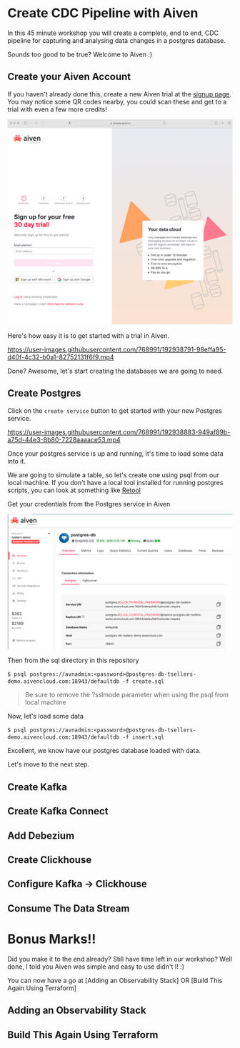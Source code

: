 # Create CDC Pipeline with Aiven

In this 45 minute workshop you will create a complete, end to end, CDC pipeline for capturing and analysing data changes in a postgres database. 

Sounds too good to be true? 
Welcome to Aiven :) 

## Create your Aiven Account
If you haven't already done this, create a new Aiven trial at the [signup page](https://console.aiven.io/signup). You may notice some QR codes nearby, you could scan these and get to a trial with even a few more credits! 


![Signup](img/1%20-%20signup.png)

Here's how easy it is to get started with a trial in Aiven.

https://user-images.githubusercontent.com/768991/192938791-98effa95-d40f-4c32-b0a1-82752131f6f9.mp4

Done? Awesome, let's start creating the databases we are going to need. 

## Create Postgres

Click on the `create service` button to get started with your new Postgres service. 

https://user-images.githubusercontent.com/768991/192938883-949af89b-a75d-44e3-8b80-7228aaaace53.mp4


Once your postgres service is up and running, it's time to load some data into it. 

We are going to simulate a table, so let's create one using psql from our local machine. 
If you don't have a local tool installed for running postgres scripts, you can look at something like [Retool](https://retool.com/)

Get your credentials from the Postgres service in Aiven 

![pg creds](img/2%20-%20pgcreds.png)

Then from the sql directory in this repository 
```console
$ psql postgres://avnadmin:<password>@postgres-db-tsellers-demo.aivencloud.com:18943/defaultdb -f create.sql
```

> Be sure to remove the ?sslmode parameter when using the psql from local machine

Now, let's load some data 

```console
$ psql postgres://avnadmin:<password>@postgres-db-tsellers-demo.aivencloud.com:18943/defaultdb -f insert.sql
```

Excellent, we know have our postgres database loaded with data. 

Let's move to the next step.

## Create Kafka


## Create Kafka Connect 


## Add Debezium


## Create Clickhouse


## Configure Kafka -> Clickhouse


## Consume The Data Stream

# Bonus Marks!! 
Did you make it to the end already? Still have time left in our workshop? Well done, I told you Aiven was simple and easy to use didn't I! :) 

You can now have a go at 
[Adding an Observability Stack]
OR 
[Build This Again Using Terraform]

## Adding an Observability Stack


## Build This Again Using Terraform
